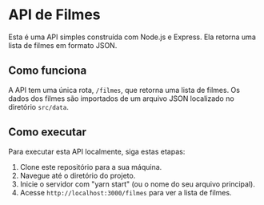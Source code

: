 # API de Filmes

Esta é uma API simples construída com Node.js e Express. Ela retorna uma lista de filmes em formato JSON.

## Como funciona

A API tem uma única rota,  `/filmes`, que retorna uma lista de filmes. Os dados dos filmes são importados de um arquivo JSON localizado no diretório  `src/data`.
## Como executar

Para executar esta API localmente, siga estas etapas:

1.  Clone este repositório para a sua máquina.
2.  Navegue até o diretório do projeto.
3.  Inicie o servidor com  "yarn start"  (ou o nome do seu arquivo principal).
4.  Acesse  `http://localhost:3000/filmes`  para ver a lista de filmes.
